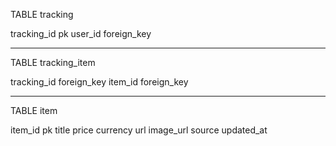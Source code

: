 TABLE tracking

tracking_id pk
user_id foreign_key

***************************
TABLE tracking_item

tracking_id foreign_key
item_id foreign_key

***************************
TABLE item

item_id pk
title
price
currency
url
image_url
source
updated_at

